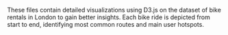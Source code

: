 These files contain detailed visualizations using D3.js on the dataset of bike rentals in London to gain better insights. Each bike ride is depicted from start to end, identifying most common routes and main user hotspots.
